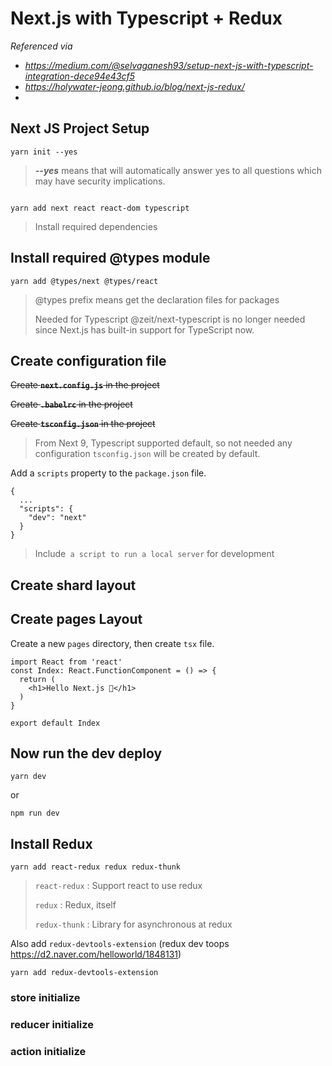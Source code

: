 # Next.js with Typescript + Redux

<i> Referenced via 
- https://medium.com/@selvaganesh93/setup-next-js-with-typescript-integration-dece94e43cf5
- https://holywater-jeong.github.io/blog/next-js-redux/
- 
</i>

## Next JS Project Setup

<pre><code>yarn init --yes</code></pre>

> <i><b>--yes</b></i> means that will automatically answer yes to all questions which may have security implications.

<pre><code>
yarn add next react react-dom typescript
</code></pre>

> Install required dependencies

## Install required @types module


<pre><code>yarn add @types/next @types/react</code></pre>

> @types prefix means get the declaration files for packages
>
> Needed for Typescript
> @zeit/next-typescript is no longer needed since Next.js has built-in support for TypeScript now.

## Create configuration file

~~Create <b>`next.config.js`</b> in the project~~

~~Create <b>`.babelrc`</b> in the project~~

~~Create <b>`tsconfig.json`</b> in the project~~

> From Next 9, Typescript supported default, so not needed any configuration
> `tsconfig.json` will be created by default.

Add a `scripts` property to the `package.json` file.

~~~
{
  ...
  "scripts": {
    "dev": "next"
  }
}
~~~

> Include` a script to run a local server` for development

## Create shard layout


## Create pages Layout

Create a new `pages` directory, then create `tsx` file.

~~~
import React from 'react'
const Index: React.FunctionComponent = () => {
  return (
    <h1>Hello Next.js 👋</h1>
  )
}

export default Index
~~~

## Now run the dev deploy

~~~
yarn dev
~~~

or

~~~
npm run dev
~~~

## Install Redux

~~~
yarn add react-redux redux redux-thunk
~~~

> `react-redux` : Support react to use redux
> 
> `redux` : Redux, itself
> 
> `redux-thunk` : Library for asynchronous at redux

Also add `redux-devtools-extension` (redux dev toops https://d2.naver.com/helloworld/1848131)

~~~
yarn add redux-devtools-extension
~~~

### store initialize

### reducer initialize

### action initialize

<pre><code>
</code></pre>

<pre><code>
</code></pre>



<pre><code>
</code></pre>

<pre><code>
</code></pre>



<pre><code>
</code></pre>